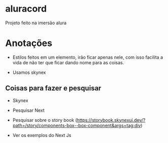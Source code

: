 # aluracord
Projeto feito na imersão alura

# Anotações

* Estilos feitos em um elemento, irão ficar apenas nele, com isso facilita a vida de não ter que ficar dando nome para as coisas.

* Usamos skynex

## Coisas para fazer e pesquisar

* Skynex

* Pesquisar Next

* Pesquisar sobre o story book (https://storybook.skynexui.dev/?path=/story/components-box--box-component&args=tag:div)

* Ver os exemplos do Next Js